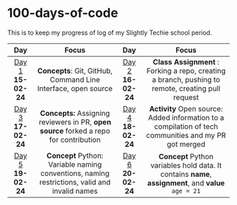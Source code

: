 # 100-days-of-code

This is to keep my progress of log of my Slightly Techie school period.

|Day|Focus|Day|Focus|
|:---:|:---:|:---:|:---:|
|[Day 1](log.md#day-1-15-february-2024) __15-02-24__|__Concepts__: Git, GitHub, Command Line Interface, open source|[Day 2](log.md#day-2-16-february-2024) __16-02-24__|__Class Assignment__ : Forking a repo, creating a branch, pushing to remote, creating pull request|
|[Day 3](log.md#day-3-17-february-2024) __17-02-24__|__Concepts:__ Assigning reviewers in PR, __open source__ forked a repo for contribution|[Day 4](log.md#day-4-18-february-2024) __18-02-24__|__Activity__ Open source: Added information to a compilation of tech communities and my PR got merged|
|[Day 5](log.md#day-5-19-february-2024) __19-02-24__|__Concept__ Python: Variable naming conventions, naming restrictions, valid and invalid names| [Day 6](log.md#day-6-20-february-2024) __20-02-24__|__Concept__ Python variables hold data. It contains __name__, __assignment__, and __value__ `age = 21`|

